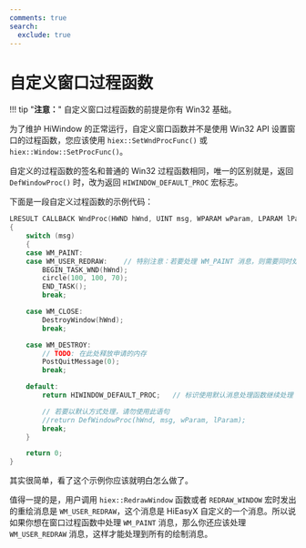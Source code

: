```yaml
---
comments: true
search:
  exclude: true
---
```


# 自定义窗口过程函数

!!! tip "**注意：**"
    自定义窗口过程函数的前提是你有 Win32 基础。

为了维护 HiWindow 的正常运行，自定义窗口函数并不是使用 Win32 API 设置窗口的过程函数，您应该使用 `hiex::SetWndProcFunc()` 或 `hiex::Window::SetProcFunc()`。

自定义的过程函数的签名和普通的 Win32 过程函数相同，唯一的区别就是，返回 `DefWindowProc()` 时，改为返回 `HIWINDOW_DEFAULT_PROC` 宏标志。

下面是一段自定义过程函数的示例代码：

```cpp
LRESULT CALLBACK WndProc(HWND hWnd, UINT msg, WPARAM wParam, LPARAM lParam)
{
	switch (msg)
	{
	case WM_PAINT:
	case WM_USER_REDRAW:	// 特别注意：若要处理 WM_PAINT 消息，则需要同时处理 WM_USER_REDRAW 消息
		BEGIN_TASK_WND(hWnd);
		circle(100, 100, 70);
		END_TASK();
		break;

	case WM_CLOSE:
		DestroyWindow(hWnd);
		break;

	case WM_DESTROY:
		// TODO: 在此处释放申请的内存
		PostQuitMessage(0);
		break;

	default:
		return HIWINDOW_DEFAULT_PROC;	// 标识使用默认消息处理函数继续处理

		// 若要以默认方式处理，请勿使用此语句
		//return DefWindowProc(hWnd, msg, wParam, lParam);
		break;
	}

	return 0;
}
```

其实很简单，看了这个示例你应该就明白怎么做了。

值得一提的是，用户调用 `hiex::RedrawWindow` 函数或者 `REDRAW_WINDOW` 宏时发出的重绘消息是 `WM_USER_REDRAW`，这个消息是 HiEasyX 自定义的一个消息。所以说如果你想在窗口过程函数中处理 `WM_PAINT` 消息，那么你还应该处理 `WM_USER_REDRAW` 消息，这样才能处理到所有的绘制消息。